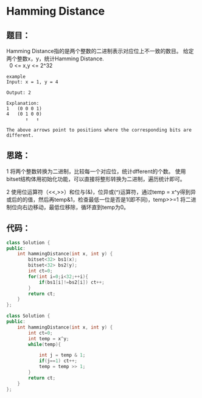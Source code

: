 # Hamming Distance

## 题目：

Hamming Distance指的是两个整数的二进制表示对应位上不一致的数目。
给定两个整数x，y，统计Hamming Distance.<br>
   0 <= x,y <= 2^32

```
example
Input: x = 1, y = 4

Output: 2

Explanation:
1   (0 0 0 1)
4   (0 1 0 0)
       ↑   ↑

The above arrows point to positions where the corresponding bits are different.
```

## 思路：

1 将两个整数转换为二进制，比较每一个对应位，统计dfferent的个数。
 使用bitset结构体用初始化功能，可以直接将整形转换为二进制，遍历统计即可。
 
2 使用位运算符（<<,>>）和位与(&)，位异或(^)运算符，通过temp = x^y得到异或后的的值，然后再temp&1，检查最低一位是否是1(即不同)，temp>>=1 将二进制位向右边移动，最低位移除，循环直到temp为0。
 
 
 ## 代码：

```cpp
class Solution {
public:
    int hammingDistance(int x, int y) {
        bitset<32> bs1(x);
        bitset<32> bs2(y);
        int ct=0;
        for(int i=0;i<32;++i){
            if(bs1[i]!=bs2[i]) ct++;
        }
        return ct;
    }
};
```


```cpp
class Solution {
public:
    int hammingDistance(int x, int y) {
        int ct=0;
        int temp = x^y;
        while(temp){

            int j = temp & 1;
            if(j==1) ct++;
            temp = temp >> 1;
        }
        return ct;
    }
};
```

